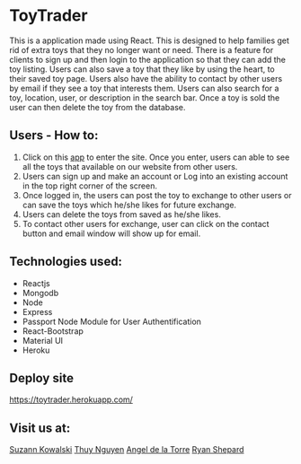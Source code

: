 # ToyTrader
This is a application made using React. This is designed to help families get rid of extra toys that they no longer want or need. There is a feature for clients to sign up and then login to the application so that they can add the toy listing. Users can also save a toy that they like by using the heart, to their saved toy page. Users also have the ability to contact by other users by email if they see a toy that interests them. Users can also search for a toy, location, user, or description in the search bar. Once a toy is sold the user can then delete the toy from the database.

## Users - How to:
1. Click on this [app](https://toytrader.herokuapp.com/) to enter the site. Once you enter, users can able to see all the toys that available on our website from other users.
2. Users can sign up and make an account or Log into an existing account in the top right corner of the screen.
3. Once logged in, the users can post the toy to exchange to other users or can save the toys which he/she likes for future exchange.
4. Users can delete the toys from saved as he/she likes.
5. To contact other users for exchange, user can click on the contact button and email window will show up for email.

## Technologies used:
- Reactjs
- Mongodb
- Node
- Express
- Passport Node Module for User Authentification
- React-Bootstrap
- Material UI
- Heroku

## Deploy site
https://toytrader.herokuapp.com/

## Visit us at:
[Suzann Kowalski](https://github.com/suzannaudra)
[Thuy Nguyen](https://github.com/thuynguyen-nht)
[Angel de la Torre](https://github.com/ardelato)
[Ryan Shepard](https://github.com/Bangdrum)
